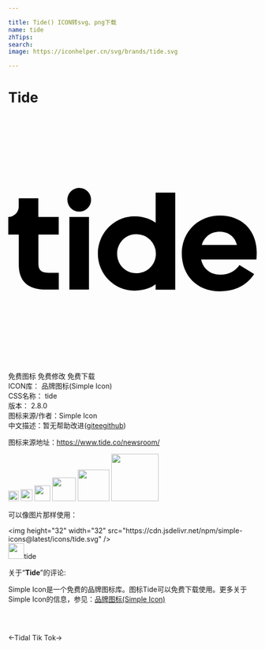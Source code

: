 ```yaml
---

title: Tide() ICON转svg、png下载
name: tide
zhTips: 
search: 
image: https://iconhelper.cn/svg/brands/tide.svg

---
```


# Tide  <small style="font-size: 60%;font-weight: 100"></small>

<div id="svg" class="svg-wrap">
<svg role="img" xmlns="http://www.w3.org/2000/svg" viewBox="0 0 24 24"><title>Tide icon</title><path d="M18.694 12.509h3.393c-.206-.846-.883-1.272-1.647-1.272-.883 0-1.5.48-1.746 1.272zm1.746 4.48c-2.238 0-3.679-1.57-3.679-3.648 0-2.024 1.501-3.662 3.693-3.662 2.211 0 3.546 1.532 3.546 3.569 0 .273-.027.626-.027.672h-5.346c.206.886.87 1.465 1.853 1.465.844 0 1.461-.366 1.853-.932l1.421.872c-.677 1.025-1.76 1.665-3.314 1.665m-6.179-3.634a1.89 1.89 0 00-1.906-1.884c-1.036 0-1.84.846-1.84 1.884 0 1.052.804 1.884 1.84 1.884 1.09 0 1.906-.832 1.906-1.884zm-.026 2.956c-.492.386-1.256.613-2.046.613a3.546 3.546 0 01-3.533-3.569c0-2.024 1.62-3.608 3.533-3.608.79 0 1.554.246 2.046.626v-2.91h1.892v9.368h-1.892v-.52M7.796 9.814H5.904v7.01h1.892v-7.01m-2.922 0v1.697H2.91v2.816c0 .626.285.872.93.872H4.88v1.625H3.706c-1.853 0-2.69-.832-2.69-2.404v-2.91H0V9.814a1.01 1.01 0 001.01-1.012V8.01h1.892v1.804h1.972m3.124-1.657c0 .632-.511 1.145-1.142 1.145-.63 0-1.142-.513-1.142-1.145 0-.633.511-1.145 1.142-1.145a1.135 1.135 0 011.142 1.145Z"/></svg>
</div>
<detail full-name='tide'></detail>

<div class="detail-page">
<p>
<span><span class="badge-success badge">免费图标</span> <span class="badge-success badge">免费修改</span>  <span class="badge-success badge">免费下载</span> </span>
<br/>
<span>
ICON库：
<span class="badge-secondary badge">品牌图标(Simple Icon)</span> 
</span>
<br/>
<span>
CSS名称：
<span class="badge-secondary badge">tide</span> 
</span>

<br/>
<span>
版本：
<span class="badge-secondary badge">2.8.0</span> 
</span>
<br/>
<span>图标来源/作者：<span class="badge-light badge">Simple Icon</span></span> 
<br/>
<span class="zh-detail">中文描述：暂无<span class="help-link"><span>帮助改进</span>(<a href="https://gitee.com/liuwave/icon-helper/edit/master/json/brands/tide.json" target="_blank" rel="noopener noreferrer">gitee</a><a href="https://github.com/liuwave/icon-helper/edit/master/json/brands/tide.json" target="_blank" rel="noopener noreferrer">github</a></span>)</span><br/>
</p>
</div><div class="description description alert alert-light"><p>图标来源地址：<a href="https://www.tide.co/newsroom/" target="_blank" rel="noopener noreferrer">https://www.tide.co/newsroom/</a></p></div>
<div class="alert alert-dark">
<img height="21" width="21" src="https://cdn.jsdelivr.net/npm/simple-icons@latest/icons/tide.svg" />
<img height="24" width="24" src="https://cdn.jsdelivr.net/npm/simple-icons@latest/icons/tide.svg" />
<img height="32" width="32" src="https://cdn.jsdelivr.net/npm/simple-icons@latest/icons/tide.svg" />
<img height="48" width="48" src="https://cdn.jsdelivr.net/npm/simple-icons@latest/icons/tide.svg" />
<img height="64" width="64" src="https://cdn.jsdelivr.net/npm/simple-icons@latest/icons/tide.svg" />
<img height="96" width="96" src="https://cdn.jsdelivr.net/npm/simple-icons@latest/icons/tide.svg" />

</div>
<div>
  <p>可以像图片那样使用：    
  </p>
  <div class="alert alert-primary" style="font-size: 14px">
    &lt;img height="32" width="32" src="https://cdn.jsdelivr.net/npm/simple-icons@latest/icons/tide.svg" /&gt;
    <copy-btn content='<img height="32" width="32" src="https://cdn.jsdelivr.net/npm/simple-icons@latest/icons/tide.svg" />'></copy-btn>
  </div>
  <div class="alert alert-secondary">
    <img height="32" width="32" src="https://cdn.jsdelivr.net/npm/simple-icons@latest/icons/tide.svg" />tide
    <copy-btn content="tide" btn-title="复制图标名称"></copy-btn>
  </div>
</div>
<div class="icon-detail__container">
<p>关于“<b>Tide</b>”的评论:</p>
</div>
<Vssue title="关于“Tide”的评论" />
<div><p>Simple Icon是一个免费的品牌图标库。图标Tide可以免费下载使用。更多关于  Simple Icon的信息，参见：<a target="_blank" href="https://iconhelper.cn/brands.html">品牌图标(Simple Icon)</a>
</p></div>


<div style="padding:2rem 0 " class="page-nav"><p class="inner"><span class="prev">←<router-link to="/icon/tidal.html">Tidal</router-link></span> <span class="next"><router-link to="/icon/tik-tok.html">Tik Tok</router-link>→</span></p></div>
